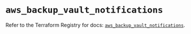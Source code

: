 # `aws_backup_vault_notifications`

Refer to the Terraform Registry for docs: [`aws_backup_vault_notifications`](https://registry.terraform.io/providers/hashicorp/aws/4.67.0/docs/resources/backup_vault_notifications).
